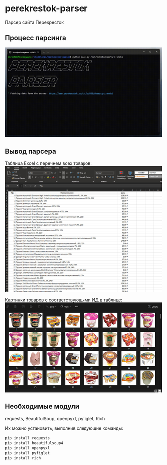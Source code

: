 # perekrestok-parser
Парсер сайта Перекресток

## Процесс парсинга

![Процесс парсинга](https://github.com/kirich-yo/perekrestok-parser/blob/master/res/screenshots/3.gif)

## Вывод парсера

Таблица Excel с перечнем всех товаров:
![Таблица Excel](https://github.com/kirich-yo/perekrestok-parser/blob/master/res/screenshots/1.jpg)

Картинки товаров с соответствующими ИД в таблице:
![Фото товаров](https://github.com/kirich-yo/perekrestok-parser/blob/master/res/screenshots/2.jpg)

## Необходимые модули

requests, BeautifulSoup, openpyxl, pyfiglet, Rich

Их можно установить, выполнив следующие команды:

```shell
pip install requests
pip install beautifulsoup4
pip install openpyxl
pip install pyfiglet
pip install rich
```